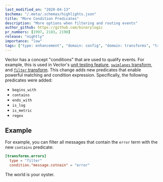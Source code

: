 ```yaml
---
last_modified_on: "2020-04-13"
$schema: "/.meta/.schemas/highlights.json"
title: "More Condition Predicates"
description: "More options when filtering and routing events"
author_github: https://github.com/binarylogic
pr_numbers: [1997, 2183, 2198]
release: "nightly"
importance: "low"
tags: ["type: enhancement", "domain: config", "domain: transforms", "transform: filter", "transform: swimlanes"]
---
```


Vector has a concept "conditions" that are used to qualify events. For example,
this is used in Vector's [unit testing feature][guides.unit-testing],
[`swimlanes` transform][docs.transforms.swimlanes], and
[`filter` transform][docs.transforms.filter]. This change adds new predicates
that enable powerful matching and condition expression. Specifically, the
following predicates were added:

* `begins_with`
* `contains`
* `ends_with`
* `is_log`
* `is_metric`
* `regex`

## Example

For example, you can filter all messages that contain the `error` term with
the new `contains` predicate:

```toml
[transforms.errors]
  type = "filter"
  condition."message.cotnain" = "error"
```

The world is your oyster.


[docs.transforms.filter]: /docs/reference/transforms/filter/
[docs.transforms.swimlanes]: /docs/reference/transforms/swimlanes/
[guides.unit-testing]: /guides/advanced/unit-testing/
